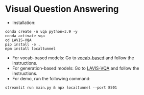 # Visual Question Answering
- Installation:
```
conda create -n vqa python=3.9 -y
conda activate vqa
cd LAVIS-VQA
pip install -e .
npm install localtunnel
```
- For vocab-based models: Go to [vocab-based](https://github.com/baochi0212/visual-qa-/tree/master/vocab-based) and follow the instructions.
- For generation-based models: Go to [LAVIS-VQA](https://github.com/baochi0212/visual-qa-/tree/master/LAVIS-VQA) and follow the instructions.
- For demo, run the following command:
```
streamlit run main.py & npx localtunnel --port 8501
```
